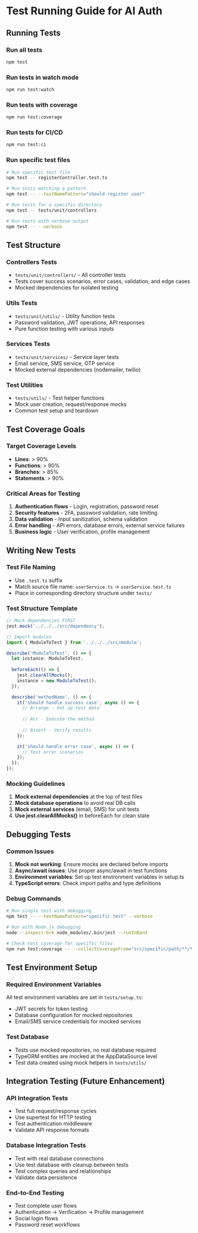 # Test Running Guide for AI Auth

## Running Tests

### Run all tests
```bash
npm test
```

### Run tests in watch mode
```bash
npm run test:watch
```

### Run tests with coverage
```bash
npm run test:coverage
```

### Run tests for CI/CD
```bash
npm run test:ci
```

### Run specific test files
```bash
# Run specific test file
npm test -- registerController.test.ts

# Run tests matching a pattern
npm test -- --testNamePattern="should register user"

# Run tests for a specific directory
npm test -- tests/unit/controllers

# Run tests with verbose output
npm test -- --verbose
```

## Test Structure

### Controllers Tests
- `tests/unit/controllers/` - All controller tests
- Tests cover success scenarios, error cases, validation, and edge cases
- Mocked dependencies for isolated testing

### Utils Tests  
- `tests/unit/utils/` - Utility function tests
- Password validation, JWT operations, API responses
- Pure function testing with various inputs

### Services Tests
- `tests/unit/services/` - Service layer tests  
- Email service, SMS service, OTP service
- Mocked external dependencies (nodemailer, twilio)

### Test Utilities
- `tests/utils/` - Test helper functions
- Mock user creation, request/response mocks
- Common test setup and teardown

## Test Coverage Goals

### Target Coverage Levels
- **Lines**: > 90%
- **Functions**: > 90% 
- **Branches**: > 85%
- **Statements**: > 90%

### Critical Areas for Testing
1. **Authentication flows** - Login, registration, password reset
2. **Security features** - 2FA, password validation, rate limiting
3. **Data validation** - Input sanitization, schema validation
4. **Error handling** - API errors, database errors, external service failures
5. **Business logic** - User verification, profile management

## Writing New Tests

### Test File Naming
- Use `.test.ts` suffix
- Match source file name: `userService.ts` → `userService.test.ts`
- Place in corresponding directory structure under `tests/`

### Test Structure Template
```typescript
// Mock dependencies FIRST
jest.mock('../../../src/dependency');

// Import modules
import { ModuleToTest } from '../../../src/module';

describe('ModuleToTest', () => {
  let instance: ModuleToTest;
  
  beforeEach(() => {
    jest.clearAllMocks();
    instance = new ModuleToTest();
  });

  describe('methodName', () => {
    it('should handle success case', async () => {
      // Arrange - Set up test data
      
      // Act - Execute the method
      
      // Assert - Verify results
    });

    it('should handle error case', async () => {
      // Test error scenarios
    });
  });
});
```

### Mocking Guidelines
1. **Mock external dependencies** at the top of test files
2. **Mock database operations** to avoid real DB calls
3. **Mock external services** (email, SMS) for unit tests
4. **Use jest.clearAllMocks()** in beforeEach for clean state

## Debugging Tests

### Common Issues
1. **Mock not working**: Ensure mocks are declared before imports
2. **Async/await issues**: Use proper async/await in test functions
3. **Environment variables**: Set up test environment variables in setup.ts
4. **TypeScript errors**: Check import paths and type definitions

### Debug Commands
```bash
# Run single test with debugging
npm test -- --testNamePattern="specific test" --verbose

# Run with Node.js debugging
node --inspect-brk node_modules/.bin/jest --runInBand

# Check test coverage for specific files
npm run test:coverage -- --collectCoverageFrom="src/specific/path/**/*.ts"
```

## Test Environment Setup

### Required Environment Variables
All test environment variables are set in `tests/setup.ts`:
- JWT secrets for token testing
- Database configuration for mocked repositories  
- Email/SMS service credentials for mocked services

### Test Database
- Tests use mocked repositories, no real database required
- TypeORM entities are mocked at the AppDataSource level
- Test data created using mock helpers in `tests/utils/`

## Integration Testing (Future Enhancement)

### API Integration Tests
- Test full request/response cycles
- Use supertest for HTTP testing
- Test authentication middleware
- Validate API response formats

### Database Integration Tests  
- Test with real database connections
- Use test database with cleanup between tests
- Test complex queries and relationships
- Validate data persistence

### End-to-End Testing
- Test complete user flows
- Authentication → Verification → Profile management
- Social login flows
- Password reset workflows
